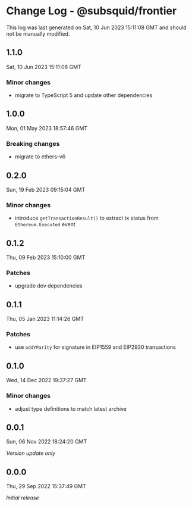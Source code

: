 # Change Log - @subsquid/frontier

This log was last generated on Sat, 10 Jun 2023 15:11:08 GMT and should not be manually modified.

## 1.1.0
Sat, 10 Jun 2023 15:11:08 GMT

### Minor changes

- migrate to TypeScript 5 and update other dependencies

## 1.0.0
Mon, 01 May 2023 18:57:46 GMT

### Breaking changes

- migrate to ethers-v6

## 0.2.0
Sun, 19 Feb 2023 09:15:04 GMT

### Minor changes

- introduce `getTransactionResult()` to extract tx status from `Ethereum.Executed` event

## 0.1.2
Thu, 09 Feb 2023 15:10:00 GMT

### Patches

- upgrade dev dependencies

## 0.1.1
Thu, 05 Jan 2023 11:14:26 GMT

### Patches

- use `oddYParity` for signature in EIP1559 and EIP2930 transactions

## 0.1.0
Wed, 14 Dec 2022 19:37:27 GMT

### Minor changes

- adjust type definitions to match latest archive

## 0.0.1
Sun, 06 Nov 2022 18:24:20 GMT

_Version update only_

## 0.0.0
Thu, 29 Sep 2022 15:37:49 GMT

_Initial release_

